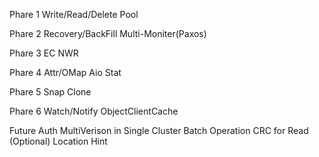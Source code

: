 Phare 1
	Write/Read/Delete
	Pool

Phare 2
	Recovery/BackFill
	Multi-Moniter(Paxos)

Phare 3
	EC
	NWR

Phare 4
	Attr/OMap
	Aio
	Stat

Phare 5
	Snap
	Clone

Phare 6
	Watch/Notify
	ObjectClientCache

Future
	Auth
	MultiVerison in Single Cluster
	Batch Operation
        CRC for Read (Optional)
	Location Hint
